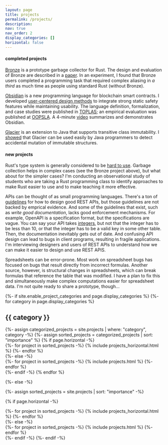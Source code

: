 ```yaml
---
layout: page
title: projects
permalink: /projects/
description: 
nav: true
nav_order: 2
display_categories: []
horizontal: false
---
```


#### completed projects

<a href="https://crates.io/crates/bronze_gc">Bronze</a> is a prototype garbage collector for Rust. The design and evaluation of Bronze are described in a <a href="https://arxiv.org/abs/2110.01098">paper</a>. In an experiment, I found that Bronze users completed a programming task that required complex aliasing in <em>a third</em> as much time as people using standard Rust (without Bronze).

<a href="http://www.obsidian-lang.com">Obsidian</a> is a new programming language for blockchain smart contracts. I developed <a href="https://dl.acm.org/doi/10.1145/3452379">user-centered design methods</a> to integrate strong static safety features while maintaining usability. The language definition, formalization, and case studies were published in <a href="https://dl.acm.org/doi/10.1145/3417516">TOPLAS</a>; an empirical evaluation was published at <a href="https://dl.acm.org/doi/10.1145/3428200">OOPSLA</a>. A 4-minute <a href="https://youtu.be/WOGupEHzef8">video</a> summarizes and demonstrates Obsidian.

<a href="http://glacier.coblenz.us">Glacier</a> is an extension to Java that supports transitive class immutability. I <a href="https://ieeexplore.ieee.org/abstract/document/7985688/">showed</a> that Glacier can be used easily by Java programmers to detect accidental mutation of immutable structures.

#### new projects

Rust's type system is generally considered to be <a href="https://www.usenix.org/conference/soups2021/presentation/fulton">hard to use</a>. Garbage collection helps in complex cases (see the Bronze project above), but what about for the simpler cases? I'm conducting an observational study of students who are taking a Rust programming class to identify approaches to make Rust easier to use and to make teaching it more effective.

APIs can be thought of as small programming languages. There's a ton of <a href="https://restfulapi.net">guidelines</a> for how to design good REST APIs, but those guidelines are not backed by emprical evidence. And some of the guidelines that exist, such as <em>write good documentation</em>, lacks good enforcement mechanisms. For example, OpenAPI is a specification format, but the specifications are vague. You can say your API takes <a href="https://spec.openapis.org/oas/v3.1.0#data-types">integers</a>, but not that the integer has to be less than 10, or that the integer has to be a valid key in some other table. Then, the documentation inevitably gets out of date. And confusing API design can lead to bugs in client programs, resulting in fragile applications. I'm interviewing designers and users of REST APIs to understand how we can make it easier to design and use REST APIS.

Spreadsheets can be error-prone. Most work on spreadsheet bugs has focused on bugs that result directly from incorrect formulas. Another source, however, is structural changes in spreadsheets, which can break formulas that reference the table that was modified. I have a plan to fix this and simultaneously make complex computations easier for spreadsheet data. I'm not quite ready to share a prototype, though…


<!-- pages/projects.md -->

<div class="projects">
{%- if site.enable_project_categories and page.display_categories %}
  <!-- Display categorized projects -->
  {%- for category in page.display_categories %}
  <h2 class="category">{{ category }}</h2>
  {%- assign categorized_projects = site.projects | where: "category", category -%}
  {%- assign sorted_projects = categorized_projects | sort: "importance" %}
  <!-- Generate cards for each project -->
  {% if page.horizontal -%}
  <div class="container">
    <div class="row row-cols-2">
    {%- for project in sorted_projects -%}
      {% include projects_horizontal.html %}
    {%- endfor %}
    </div>
  </div>
  {%- else -%}
  <div class="grid">
    {%- for project in sorted_projects -%}
      {% include projects.html %}
    {%- endfor %}
  </div>
  {%- endif -%}
  {% endfor %}

{%- else -%}
<!-- Display projects without categories -->
  {%- assign sorted_projects = site.projects | sort: "importance" -%}
  <!-- Generate cards for each project -->
  {% if page.horizontal -%}
  <div class="container">
    <div class="row row-cols-2">
    {%- for project in sorted_projects -%}
      {% include projects_horizontal.html %}
    {%- endfor %}
    </div>
  </div>
  {%- else -%}
  <div class="grid">
    {%- for project in sorted_projects -%}
      {% include projects.html %}
    {%- endfor %}
  </div>
  {%- endif -%}
{%- endif -%}
</div>
